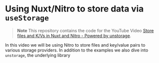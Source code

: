 # Using Nuxt/Nitro to store data via `useStorage`

> **Note**
> This repository contains the code for the YouTube Video [Store files and K/Vs in Nuxt and Nitro - Powered by unstorage](https://youtu.be/iE67C7ldjEk).

In this video we will be using Nitro to store files and key/value pairs to various storage providers. In addition to the examples we also dive into `unstorage`, the underlying library